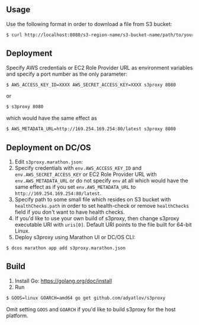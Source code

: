 ## Usage
Use the following format in order to download a file from S3 bucket:

```bash
$ curl http://localhost:8080/s3-region-name/s3-bucket-name/path/to/your/file.txt
```

## Deployment
Specify AWS credentials or EC2 Role Provider URL as environment variables and specify a port number as the only parameter:

```bash
$ AWS_ACCESS_KEY_ID=XXXX AWS_SECRET_ACCESS_KEY=XXXX s3proxy 8080
```

or

```bash
$ s3proxy 8080
```

which would have the same effect as 

```bash
$ AWS_METADATA_URL=http://169.254.169.254:80/latest s3proxy 8080
```

## Deployment on DC/OS
1. Edit `s3proxy.marathon.json`:
  1. Specify credentials with `env.AWS_ACCESS_KEY_ID` and `env.AWS_SECRET_ACCESS_KEY` or EC2 Role Provider URL with `env.AWS_METADATA_URL` or do not specify `env` at all which would have the same effect as if you set `env.AWS_METADATA_URL` to `http://169.254.169.254:80/latest`.
  2. Specify path to some small file which resides on S3 bucket with `healthChecks.path` in order to set health-check or remove `healthChecks` field if you don't want to have health checks.
  3. If you'd like to use your own build of s3proxy, then change s3proxy executable URI with `uris[0]`. Default URI points to the file built for 64-bit Linux.
2. Deploy s3proxy using Marathon UI or DC/OS CLI:
  
  ```bash
  $ dcos marathon app add s3proxy.marathon.json
  ```

## Build
1. Install Go: https://golang.org/doc/install
2. Run 
  
  ```bash
  $ GOOS=linux GOARCH=amd64 go get github.com/adyatlov/s3proxy
  ```
  
  Omit setting `GOOS` and `GOARCH` if you'd like to build s3proxy for the host platform.
